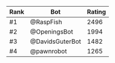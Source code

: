 Rank|Bot|Rating
---|---|---
#1|@RaspFish|2496
#2|@OpeningsBot|1994
#3|@DavidsGuterBot|1482
#4|@pawnrobot|1265
